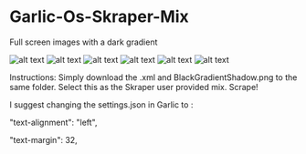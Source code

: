 # Garlic-Os-Skraper-Mix
Full screen images with a dark gradient




![alt text](https://github.com/timault/Garlic-Os-Skraper-/blob/main/GarlicOS_001.png?raw=true)
![alt text](https://github.com/timault/Garlic-Os-Skraper-/blob/main/GarlicOS_002.png?raw=true)
![alt text](https://github.com/timault/Garlic-Os-Skraper-/blob/main/GarlicOS_003.png?raw=true)
![alt text](https://github.com/timault/Garlic-Os-Skraper-/blob/main/GarlicOS_004.png?raw=true)
![alt text](https://github.com/timault/Garlic-Os-Skraper-/blob/main/GarlicOS_005.png?raw=true)
![alt text](https://github.com/timault/Garlic-Os-Skraper-/blob/main/GarlicOS_006.png?raw=true)

Instructions: 
Simply download the .xml and BlackGradientShadow.png to the same folder.
Select this as the Skraper user provided mix.
Scrape!


I suggest changing the settings.json in Garlic to :

"text-alignment": "left",

"text-margin": 32,
